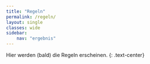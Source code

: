 ```yaml
---
title: "Regeln"
permalink: /regeln/
layout: single
classes: wide
sidebar:
    nav: "ergebnis"
---
```


Hier werden (bald) die Regeln erscheinen.
{: .text-center}

